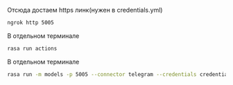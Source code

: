 Отсюда достаем https линк(нужен в credentials.yml)
```sh
ngrok http 5005
```

В отдельном терминале
```sh
rasa run actions
```

В отдельном терминале
```sh
rasa run -m models -p 5005 --connector telegram --credentials credentials.yml --debug
```